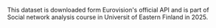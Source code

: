 This dataset is downloaded form Eurovision's official API and is part of Social network analysis course in Universit of Eastern Finland in 2025.
